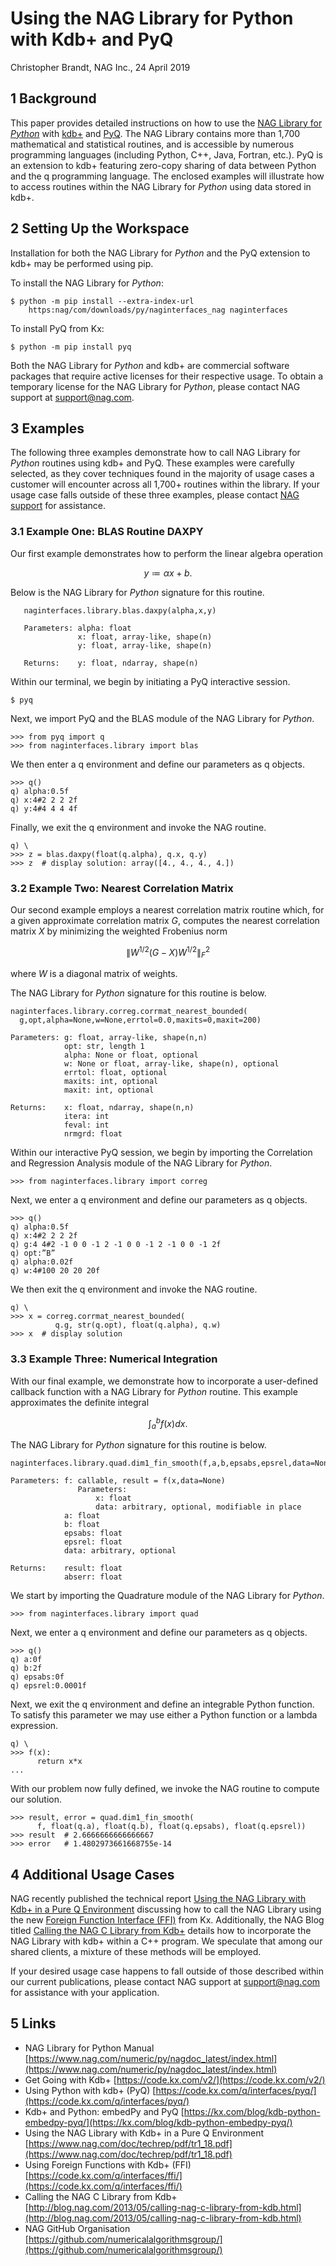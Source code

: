 # Using the NAG Library for Python with Kdb+ and PyQ

Christopher Brandt, NAG Inc., 24 April 2019

## 1 Background

This paper provides detailed instructions on how to use the [NAG Library for *Python*](https://www.nag.com/numeric/py/nagdoc_latest/index.html) with [kdb+](https://code.kx.com/v2/) and [PyQ](https://code.kx.com/q/interfaces/pyq/).  The NAG Library contains more than 1,700 mathematical and statistical routines,  and is accessible by numerous programming languages (including Python, C++, Java, Fortran, etc.).  PyQ is an extension to kdb+ featuring zero-copy sharing of data between Python and the q programming language.  The enclosed examples will illustrate how to access routines within the NAG Library for *Python* using data stored in kdb+.

## 2 Setting Up the Workspace

Installation for both the NAG Library for *Python* and the PyQ extension to kdb+ may be performed using pip.

To install the NAG Library for *Python*:

```
$ python -m pip install --extra-index-url
    https:nag/com/downloads/py/naginterfaces_nag naginterfaces
```
To install PyQ from Kx:
```
$ python -m pip install pyq
```
Both the NAG Library for *Python* and kdb+ are commercial software packages that require active licenses for their respective usage.  To obtain a temporary license for the NAG Library for *Python*, please contact NAG support at [support@nag.com](mailto:support@nag.com).

## 3 Examples

The following three examples demonstrate how to call NAG Library for *Python* routines using kdb+ and PyQ.  These examples were carefully selected, as they cover techniques found in the majority of usage cases a customer will encounter across all 1,700+ routines within the library.  If your usage case falls outside of these three examples, please contact [NAG support](mailto:support@nag.com) for assistance.

### 3.1 Example One: BLAS Routine DAXPY

Our first example demonstrates how to perform the linear algebra operation

$$ y \coloneqq \alpha x + b. $$

Below is the NAG Library for *Python* signature for this routine.

```
   naginterfaces.library.blas.daxpy(alpha,x,y)
   
   Parameters: alpha: float
               x: float, array-like, shape(n)
               y: float, array-like, shape(n)
               
   Returns:    y: float, ndarray, shape(n)
```

Within our terminal, we begin by initiating a PyQ interactive session.

```
$ pyq
```

Next, we import PyQ and the BLAS module of the NAG Library for *Python*.

```
>>> from pyq import q
>>> from naginterfaces.library import blas
```

We then enter a q environment and define our parameters as q objects.

```
>>> q()
q) alpha:0.5f
q) x:4#2 2 2 2f
q) y:4#4 4 4 4f
```

Finally, we exit the q environment and invoke the NAG routine.

```
q) \
>>> z = blas.daxpy(float(q.alpha), q.x, q.y)
>>> z  # display solution: array([4., 4., 4., 4.])
```

### 3.2 Example Two: Nearest Correlation Matrix

Our second example employs a nearest correlation matrix routine which, for a given approximate correlation matrix $G$, computes the nearest correlation matrix $X$ by minimizing the weighted Frobenius norm

$$ \Big\lVert W^{1/2}(G - X)W^{1/2} \Big\rVert_{F}^{2} $$

where $W$ is a diagonal matrix of weights.

The NAG Library for *Python* signature for this routine is below.

```
naginterfaces.library.correg.corrmat_nearest_bounded(
  g,opt,alpha=None,w=None,errtol=0.0,maxits=0,maxit=200)

Parameters: g: float, array-like, shape(n,n)
            opt: str, length 1
            alpha: None or float, optional
            w: None or float, array-like, shape(n), optional
            errtol: float, optional
            maxits: int, optional
            maxit: int, optional

Returns:    x: float, ndarray, shape(n,n)
            itera: int
            feval: int
            nrmgrd: float
```

Within our interactive PyQ session, we begin by importing the Correlation and Regression Analysis module of the NAG Library for *Python*.

```
>>> from naginterfaces.library import correg
```

Next, we enter a q environment and define our parameters as q objects.

```
>>> q()
q) alpha:0.5f
q) x:4#2 2 2 2f
q) g:4 4#2 -1 0 0 -1 2 -1 0 0 -1 2 -1 0 0 -1 2f
q) opt:”B” 
q) alpha:0.02f
q) w:4#100 20 20 20f
```

We then exit the q environment and invoke the NAG routine.

```
q) \
>>> x = correg.corrmat_nearest_bounded(
          q.g, str(q.opt), float(q.alpha), q.w)
>>> x  # display solution
```

### 3.3 Example Three: Numerical Integration

With our final example, we demonstrate how to incorporate a user-defined callback function with a NAG Library for *Python* routine.  This example approximates the definite integral

$$ \int_{a}^{b} f(x) dx. $$

The NAG Library for *Python* signature for this routine is below.

```
naginterfaces.library.quad.dim1_fin_smooth(f,a,b,epsabs,epsrel,data=None)

Parameters: f: callable, result = f(x,data=None)
               Parameters:
                   x: float
                   data: arbitrary, optional, modifiable in place
            a: float
            b: float
            epsabs: float
            epsrel: float
            data: arbitrary, optional

Returns:    result: float
            abserr: float
```

We start by importing the Quadrature module of the NAG Library for *Python*.

```
>>> from naginterfaces.library import quad
```

Next, we enter a q environment and define our parameters as q objects.

```
>>> q()
q) a:0f
q) b:2f
q) epsabs:0f
q) epsrel:0.0001f 
```

Next, we exit the q environment and define an integrable Python function.  To satisfy this parameter we may use either a Python function or a lambda expression.

```
q) \
>>> f(x):
      return x*x
...
```

With our problem now fully defined, we invoke the NAG routine to compute our solution.

```
>>> result, error = quad.dim1_fin_smooth(
      f, float(q.a), float(q.b), float(q.epsabs), float(q.epsrel))
>>> result  # 2.6666666666666667
>>> error   # 1.4802973661668755e-14
```

## 4 Additional Usage Cases

NAG recently published the technical report [Using the NAG Library with Kdb+ in a Pure Q Environment](https://www.nag.com/doc/techrep/pdf/tr1_18.pdf) discussing how to call the NAG Library using the new [Foreign Function Interface (FFI)](https://code.kx.com/q/interfaces/ffi/) from Kx.  Additionally, the NAG Blog titled [Calling the NAG C Library from Kdb+](http://blog.nag.com/2013/05/calling-nag-c-library-from-kdb.html) details how to incorporate the NAG Library with kdb+ within a C++ program.  We speculate that among our shared clients, a mixture of these methods will be employed.

If your desired usage case happens to fall outside of those described within our current publications, please contact NAG support at support@nag.com for assistance with your application.

## 5 Links

* NAG Library for Python Manual [https://www.nag.com/numeric/py/nagdoc_latest/index.html](https://www.nag.com/numeric/py/nagdoc_latest/index.html)
* Get Going with Kdb+ [https://code.kx.com/v2/](https://code.kx.com/v2/)
* Using Python with kdb+ (PyQ) [https://code.kx.com/q/interfaces/pyq/](https://code.kx.com/q/interfaces/pyq/)
* Kdb+ and Python: embedPy and PyQ [https://kx.com/blog/kdb-python-embedpy-pyq/](https://kx.com/blog/kdb-python-embedpy-pyq/)
* Using the NAG Library with Kdb+ in a Pure Q Environment [https://www.nag.com/doc/techrep/pdf/tr1_18.pdf](https://www.nag.com/doc/techrep/pdf/tr1_18.pdf)
* Using Foreign Functions with Kdb+ (FFI) [https://code.kx.com/q/interfaces/ffi/](https://code.kx.com/q/interfaces/ffi/)
* Calling the NAG C Library from Kdb+ [http://blog.nag.com/2013/05/calling-nag-c-library-from-kdb.html](http://blog.nag.com/2013/05/calling-nag-c-library-from-kdb.html)
* NAG GitHub Organisation [https://github.com/numericalalgorithmsgroup/](https://github.com/numericalalgorithmsgroup/)
